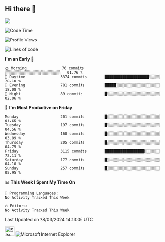 ## Hi there 👋

![](https://komarev.com/ghpvc/?username=lassethorlepik&color=blue&style=plastic)

<!--START_SECTION:waka-->
![Code Time](http://img.shields.io/badge/Code%20Time-0%20secs-blue)

![Profile Views](http://img.shields.io/badge/Profile%20Views-0-blue)

![Lines of code](https://img.shields.io/badge/From%20Hello%20World%20I%27ve%20Written-4.5%20million%20lines%20of%20code-blue)

**I'm an Early 🐤** 

```text
🌞 Morning                76 commits          ░░░░░░░░░░░░░░░░░░░░░░░░░   01.76 % 
🌆 Daytime                3374 commits        ████████████████████░░░░░   78.10 % 
🌃 Evening                781 commits         █████░░░░░░░░░░░░░░░░░░░░   18.08 % 
🌙 Night                  89 commits          █░░░░░░░░░░░░░░░░░░░░░░░░   02.06 % 
```
📅 **I'm Most Productive on Friday** 

```text
Monday                   201 commits         █░░░░░░░░░░░░░░░░░░░░░░░░   04.65 % 
Tuesday                  197 commits         █░░░░░░░░░░░░░░░░░░░░░░░░   04.56 % 
Wednesday                168 commits         █░░░░░░░░░░░░░░░░░░░░░░░░   03.89 % 
Thursday                 205 commits         █░░░░░░░░░░░░░░░░░░░░░░░░   04.75 % 
Friday                   3115 commits        ██████████████████░░░░░░░   72.11 % 
Saturday                 177 commits         █░░░░░░░░░░░░░░░░░░░░░░░░   04.10 % 
Sunday                   257 commits         █░░░░░░░░░░░░░░░░░░░░░░░░   05.95 % 
```


📊 **This Week I Spent My Time On** 

```text
💬 Programming Languages: 
No Activity Tracked This Week

🔥 Editors: 
No Activity Tracked This Week
```


 Last Updated on 28/03/2024 14:13:06 UTC
<!--END_SECTION:waka-->

<img src="https://raw.githubusercontent.com/BrunnerLivio/brunnerlivio/master/images/notepad.gif" alt="Site created with Notepad" height="30" /><span>&nbsp;</span><img src="https://raw.githubusercontent.com/BrunnerLivio/brunnerlivio/master/images/ie_logo.gif" alt="Microsoft Internet Explorer" />
